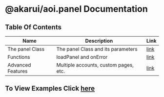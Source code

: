 # @akarui/aoi.panel Documentation

## Table Of Contents

| Name | Description | Link |
| -------- | -------- | -------- |
| The panel Class | The panel Class and its parameters | [link](https://github.com/AkaruiDevelopment/panel/blob/aoiv6/documentation/panel.md) | 
| Functions | loadPanel and onError | [link](https://github.com/AkaruiDevelopment/panel/blob/aoiv6/documentation/funcs.md) | 
| Advanced Features | Multiple accounts, custom pages, etc. | [link](https://github.com/AkaruiDevelopment/panel/blob/aoiv6/documentation/advanced.md) | 

## To View Examples Click [here](https://github.com/AkaruiDevelopment/panel/blob/aoiv6/examples/)


